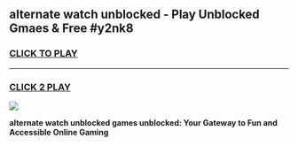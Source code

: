 
## alternate watch unblocked - Play Unblocked Gmaes & Free #y2nk8
<h3>
<a href="https://news.freeplayer.one?title=alternate_watch_unblocked&ref=24F">CLICK TO PLAY</a></h3>
<hr>

<h3>
<a href="https://news.freeplayer.one?title=alternate_watch_unblocked&ref=24F">CLICK 2 PLAY</a>
  
</h3>

<a href="https://news.freeplayer.one?title=alternate_watch_unblocked&ref=24F/"><img src="https://clearcache.store/games.png"></a>


**alternate watch unblocked games unblocked: Your Gateway to Fun and Accessible Online Gaming**
